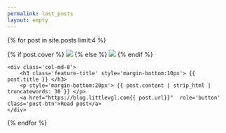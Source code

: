 ```yaml
---
permalink: last_posts
layout: empty
---
```


{% for post in site.posts limit:4 %}
<div class="row intro-card">
    <div class="col-md-2 col-md-offset-1">
         {% if post.cover %}
           <img class="img-responsive" src="https://blog.littlevgl.com{{ post.cover}}">
         {% else %}
           <img class="img-responsive" src="https://blog.littlevgl.com{{ site.cover}}">
         {% endif %}
    </div>
    
    <div class='col-md-8'>
        <h3 class='feature-title' style='margin-bottom:10px'> {{ post.title }} </h3>
        <p style='margin-bottom:20px'> {{ post.content | strip_html | truncatewords: 30 }} </p>
        <a href="https://blog.littlevgl.com{{ post.url}}"  role='button' class='post-btn'>Read post</a>
    </div>
</div>
          
{% endfor %}
